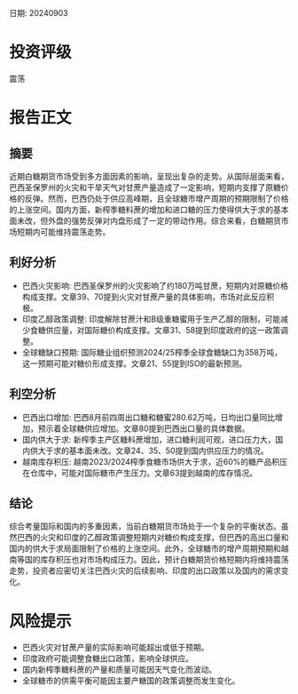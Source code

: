 
日期: 20240903

# 投资评级

震荡

# 报告正文

## 摘要

近期白糖期货市场受到多方面因素的影响，呈现出复杂的走势。从国际层面来看，巴西圣保罗州的火灾和干旱天气对甘蔗产量造成了一定影响，短期内支撑了原糖价格的反弹。然而，巴西仍处于供应高峰期，且全球糖市增产周期的预期限制了价格的上涨空间。国内方面，新榨季糖料蔗的增加和进口糖的压力使得供大于求的基本面未改，但外盘的强势反弹对内盘形成了一定的带动作用。综合来看，白糖期货市场短期内可能维持震荡走势。

## 利好分析

* 巴西火灾影响: 巴西圣保罗州的火灾影响了约180万吨甘蔗，短期内对原糖价格构成支撑。文章39、70提到火灾对甘蔗产量的具体影响，市场对此反应积极。
* 印度乙醇政策调整: 印度解除甘蔗汁和B级重糖蜜用于生产乙醇的限制，可能减少食糖供应量，对国际糖价构成支撑。文章31、58提到印度政府的这一政策调整。
* 全球糖缺口预期: 国际糖业组织预测2024/25榨季全球食糖缺口为358万吨，这一预期可能对糖价形成支撑。文章21、55提到ISO的最新预测。

## 利空分析

* 巴西出口增加: 巴西8月前四周出口糖和糖蜜280.62万吨，日均出口量同比增加，预示着全球糖供应增加。文章80提到巴西出口量的具体数据。
* 国内供大于求: 新榨季主产区糖料蔗增加，进口糖利润可观，进口压力大，国内供大于求的基本面未改。文章24、35、50提到国内供应压力的情况。
* 越南库存积压: 越南2023/2024榨季食糖市场供大于求，近60%的糖产品积压在仓库中，可能对国际糖市产生压力。文章63提到越南的库存情况。

## 结论

综合考量国际和国内的多重因素，当前白糖期货市场处于一个复杂的平衡状态。虽然巴西的火灾和印度的乙醇政策调整短期内对糖价构成支撑，但巴西的高出口量和国内的供大于求局面限制了价格的上涨空间。此外，全球糖市的增产周期预期和越南等国的库存积压也对市场构成压力。因此，预计白糖期货价格短期内将维持震荡走势，投资者应密切关注巴西火灾的后续影响、印度的出口政策以及国内的需求变化。

# 风险提示

* 巴西火灾对甘蔗产量的实际影响可能超出或低于预期。
* 印度政府可能调整食糖出口政策，影响全球供应。
* 国内新榨季糖料蔗的产量和质量可能因天气变化而波动。
* 全球糖市的供需平衡可能因主要产糖国的政策调整而发生变化。
